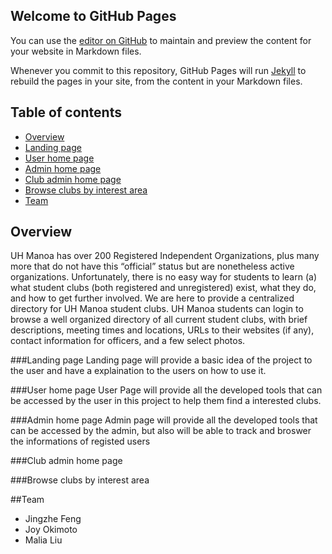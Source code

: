 ## Welcome to GitHub Pages

You can use the [editor on GitHub](https://github.com/the-club-for-you/the-club-for-you.github.io/edit/main/README.md) to maintain and preview the content for your website in Markdown files.

Whenever you commit to this repository, GitHub Pages will run [Jekyll](https://jekyllrb.com/) to rebuild the pages in your site, from the content in your Markdown files.

## Table of contents

* [Overview](#overview)
* [Landing page](#Landing-page)
* [User home page](#User-home-page)
* [Admin home page](#Admin-home-page)
* [Club admin home page](#Club-admin-home-page)
* [Browse clubs by interest area](#Browse-clubs-by-interest-area)
* [Team](#team)

## Overview
UH Manoa has over 200 Registered Independent Organizations, plus many more that do not have this “official” status but are nonetheless active organizations. Unfortunately, there is no easy way for students to learn (a) what student clubs (both registered and unregistered) exist, what they do, and how to get further involved. We are here to provide a centralized directory for UH Manoa student clubs. UH Manoa students can login to browse a well organized directory of all current student clubs, with brief descriptions, meeting times and locations, URLs to their websites (if any), contact information for officers, and a few select photos.

###Landing page
Landing page will provide a basic idea of the project to the user and have a explaination to the users on how to use it.

###User home page
User Page will provide all the developed tools that can be accessed by the user in this project to help them find a interested clubs.

###Admin home page
Admin page will provide all the developed tools that can be accessed by the admin, but also will be able to track and broswer the informations of registed users

###Club admin home page

###Browse clubs by interest area

##Team
- Jingzhe Feng
- Joy Okimoto
- Malia Liu

